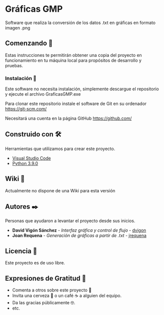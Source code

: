 # Gráficas GMP

Software que realiza la conversión de los datos .txt en gráficas en formato imagen .png

## Comenzando 🚀

Estas instrucciones te permitirán obtener una copia del proyecto en funcionamiento en tu máquina local para propósitos de desarrollo y pruebas.

### Instalación 🔧

Este software no necesita instalación, simplemente descargue el repositorio y ejecute el archivo GraficasGMP.exe

Para clonar este repositorio instale el software de Git en su ordenador https://git-scm.com/

Necesitará una cuenta en la página GitHub https://github.com/

## Construido con 🛠️

Herramientas que utilizamos para crear este proyecto.

* [Visual Studio Code](https://code.visualstudio.com/)
* [Python 3.9.0](https://www.python.org/downloads/)

## Wiki 📖

Actualmente no dispone de una Wiki para esta versión

## Autores ✒️

Personas que ayudaron a levantar el proyecto desde sus inicios.

* **David Vigón Sánchez** - *Interfaz gráfica y control de flujo* - [dvigon](dvigon@cohemo.com)
* **Joan Requena** - *Generación de gráficas a partir de .txt* - [jrequena](jrequena@cohemo.com)

## Licencia 📄

Este proyecto es de uso libre.

## Expresiones de Gratitud 🎁

* Comenta a otros sobre este proyecto 📢
* Invita una cerveza 🍺 o un café ☕ a alguien del equipo. 
* Da las gracias públicamente 🤓.
* etc.